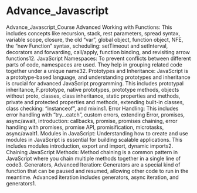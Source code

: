 # Advance_Javascript
Advance_Javascript_Course
Advanced Working with Functions: This includes concepts like recursion, stack, rest parameters, spread syntax, variable scope, closure, the old “var”, global object, function object, NFE, the “new Function” syntax, scheduling: setTimeout and setInterval, decorators and forwarding, call/apply, function binding, and revisiting arrow functions12.
JavaScript Namespaces: To prevent conflicts between different parts of code, namespaces are used. They help in grouping related code together under a unique name32.
Prototypes and Inheritance: JavaScript is a prototype-based language, and understanding prototypes and inheritance is crucial for advanced JavaScript programming. This includes prototypal inheritance, F.prototype, native prototypes, prototype methods, objects without proto, classes, class inheritance, static properties and methods, private and protected properties and methods, extending built-in classes, class checking: “instanceof”, and mixins1.
Error Handling: This includes error handling with “try…catch”, custom errors, extending Error, promises, async/await, introduction: callbacks, promise, promises chaining, error handling with promises, promise API, promisification, microtasks, async/await1.
Modules in JavaScript: Understanding how to create and use modules in JavaScript is essential for building scalable applications. This includes modules introduction, export and import, dynamic imports2.
Chaining JavaScript Methods: Method chaining is a common pattern in JavaScript where you chain multiple methods together in a single line of code3.
Generators, Advanced Iteration: Generators are a special kind of function that can be paused and resumed, allowing other code to run in the meantime. Advanced iteration includes generators, async iteration, and generators1.
